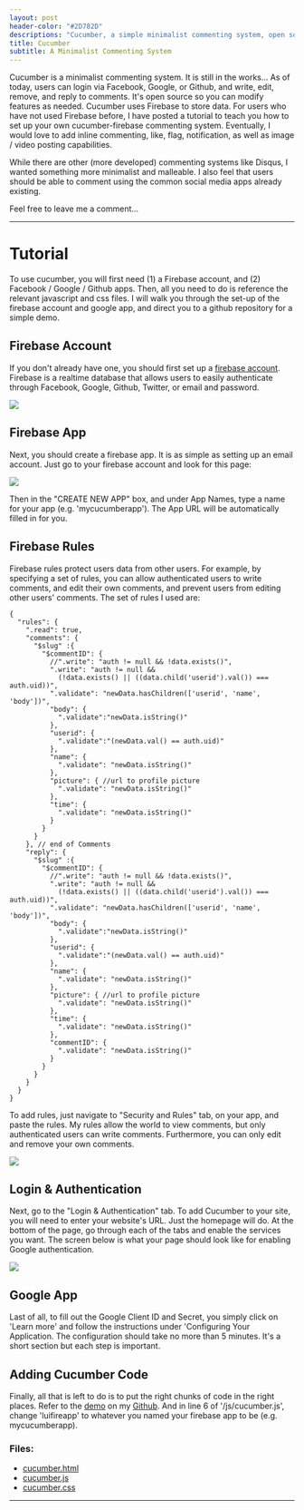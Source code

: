 ```yaml
---
layout: post
header-color: "#2D782D"
descriptions: "Cucumber, a simple minimalist commenting system, open source, and still in development..."
title: Cucumber
subtitle: A Minimalist Commenting System
---
```


Cucumber is a minimalist commenting system. It is still in the works...  As of
today, users can login via Facebook, Google, or Github, and write, edit,
remove, and reply to  comments. It's open source so you can modify features as
needed. Cucumber uses Firebase to store data. For users who have not used
Firebase before, I have posted a tutorial to teach you how to set up your own
cucumber-firebase commenting system. Eventually, I would love to add inline
commenting, like, flag, notification, as well as image / video posting
capabilities.

While there are other (more developed) commenting systems like Disqus, I wanted
something more minimalist and malleable. I also feel that users should be able
to comment using the common social media apps already existing.

Feel free to leave me a comment...

***

# Tutorial
To use cucumber, you will first need (1) a Firebase account, and (2) Facebook /
Google / Github apps. Then, all you need to do is reference the relevant
javascript and css files. I will walk you through the set-up of the firebase
account and google app, and direct you to a github repository for a simple
demo.

## Firebase Account
If you don't already have one, you should first set up a [firebase
account](https://www.firebase.com/login/). Firebase is a realtime database that
allows users to easily authenticate through Facebook, Google, Github, Twitter,
or email and password.
<div><img class='eg'src='/assets/cucumber/img/firelogin.png'></div>

## Firebase App
Next, you should create a firebase app. It is as simple as setting up an email
account. Just go to your firebase account and look for this page:
<div><img class='eg'src='/assets/cucumber/img/fireapp.png'></div>

Then in the "CREATE NEW APP" box, and under App Names, type a name for your app (e.g. 'mycucumberapp'). The App URL will be automatically filled in for you.

## Firebase Rules
Firebase rules protect users data from other users. For example, by specifying a
set of rules, you can allow authenticated users to write comments, and edit
their own comments, and prevent users from editing other users' comments. The
set of rules I used are:

~~~
{
  "rules": {
    ".read": true,
    "comments": {
      "$slug" :{
        "$commentID": {
          //".write": "auth != null && !data.exists()",
          ".write": "auth != null && 
            (!data.exists() || ((data.child('userid').val()) === auth.uid))",
          ".validate": "newData.hasChildren(['userid', 'name', 'body'])",
          "body": {
            ".validate":"newData.isString()"
          },
          "userid": {
            ".validate":"(newData.val() == auth.uid)"
          },
          "name": {
            ".validate": "newData.isString()"
          },
          "picture": { //url to profile picture
            ".validate": "newData.isString()"
          },
          "time": {
            ".validate": "newData.isString()"
          }
        }
      }
    }, // end of Comments
    "reply": {
      "$slug" :{
        "$commentID": {
          //".write": "auth != null && !data.exists()",
          ".write": "auth != null && 
            (!data.exists() || ((data.child('userid').val()) === auth.uid))",
          ".validate": "newData.hasChildren(['userid', 'name', 'body'])",
          "body": {
            ".validate":"newData.isString()"
          },
          "userid": {
            ".validate":"(newData.val() == auth.uid)"
          },
          "name": {
            ".validate": "newData.isString()"
          },
          "picture": { //url to profile picture
            ".validate": "newData.isString()"
          },
          "time": {
            ".validate": "newData.isString()"
          },
          "commentID": {
            ".validate": "newData.isString()"
          }
        }
      }
    }
  }
}
~~~

To add rules, just navigate to "Security and Rules" tab, on your app, and paste
the rules. My rules allow the world to view comments, but only authenticated
users can write comments. Furthermore, you can only edit and remove your own
comments.
<div><img class="eg" src="/assets/cucumber/img/rules.png"></div>

## Login & Authentication
Next, go to the "Login & Authentication" tab. To add Cucumber to your site, you
will need to enter your website's URL. Just the homepage will do. At the bottom
of the page, go through each of the tabs and enable the services you want. The
screen below is what your page should look like for enabling Google
authentication.
<div><img class='eg'src='/assets/cucumber/img/authLogin.png'></div>

## Google App
Last of all, to fill out the Google Client ID and Secret, you simply click on
'Learn more' and follow the instructions under 'Configuring Your Application.
The configuration should take no more than 5 minutes. It's a short section but
each step is important.

## Adding Cucumber Code
Finally, all that is left to do is to put the right chunks of code in the right
places. Refer to the [demo](/assets/cucumber/demo) on my
[Github](https://github.com/luiarthur/luiarthur.github.io/tree/master/assets/cucumber/demo).
And in line 6 of '/js/cucumber.js', change 'luifireapp' to whatever you named
your firebase app to be (e.g.  mycucumberapp).

### Files:

- [cucumber.html](/chunks/cucumber.html)
- [cucumber.js](/js/cucumber.js)
- [cucumber.css](/css/cucumber.css)


<!-- Cucumber. Needs jQuery. -->
<script type="text/javascript" src="https://cdnjs.cloudflare.com/ajax/libs/jquery-timeago/1.4.1/jquery.timeago.js"></script>
<script type="text/javascript" src="https://cdn.firebase.com/js/client/2.2.5/firebase.js"></script>
<script type="text/javascript" src="https://cdnjs.cloudflare.com/ajax/libs/mustache.js/0.7.0/mustache.min.js"></script>
<script type="text/javascript" src="/js/jquery.elastic.source.js"></script>
<script> $(function(){$("#cucumber").load("/chunks/cucumber.html");}); </script>
<link rel="stylesheet" type="text/css" href="/css/cucumber.css">

<div id="cucumber"></div>
<hr>
